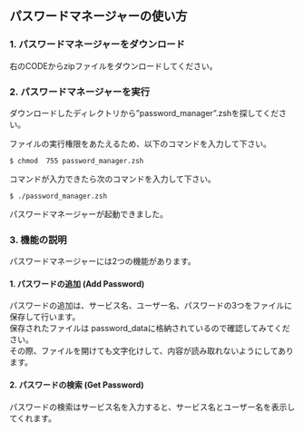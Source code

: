 ## パスワードマネージャーの使い方

### 1. パスワードマネージャーをダウンロード
右のCODEからzipファイルをダウンロードしてください。  
### 2. パスワードマネージャーを実行
ダウンロードしたディレクトリから”password_manager”.zshを探してください。  

ファイルの実行権限をあたえるため、以下のコマンドを入力して下さい。  
 ```bash:bash
$ chmod  755 password_manager.zsh
```
コマンドが入力できたら次のコマンドを入力して下さい。
 ```bash:bash
$ ./password_manager.zsh
```
パスワードマネージャーが起動できました。

### 3. 機能の説明
パスワードマネージャーには2つの機能があります。
#### 1. パスワードの追加 (Add Password)    
パスワードの追加は、サービス名、ユーザー名、パスワードの3つをファイルに保存して行います。  
保存されたファイルは password_dataに格納されているので確認してみてください。  
その際、ファイルを開けても文字化けして、内容が読み取れないようにしてあります。

#### 2. パスワードの検索 (Get Password)  
パスワードの検索はサービス名を入力すると、サービス名とユーザー名を表示してくれます。

